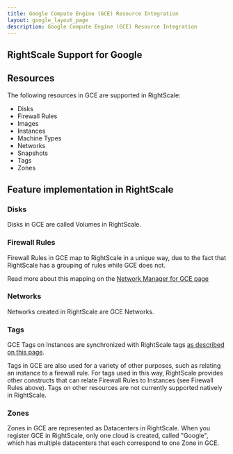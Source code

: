 ```yaml
---
title: Google Compute Engine (GCE) Resource Integration
layout: google_layout_page
description: Google Compute Engine (GCE) Resource Integration
---
```


## RightScale Support for Google

## Resources

The following resources in GCE are supported in RightScale:
* Disks
* Firewall Rules
* Images 
* Instances 
* Machine Types 
* Networks 
* Snapshots 
* Tags 
* Zones

## Feature implementation in RightScale

### Disks

Disks in GCE are called Volumes in RightScale.

### Firewall Rules

Firewall Rules in GCE map to RightScale in a unique way, due to the fact that RightScale has a grouping of rules while GCE does not. 

Read more about this mapping on the [Network Manager for GCE page](/cm/dashboard/manage/networks/network_manager_gce.html)

### Networks

Networks created in RightScale are GCE Networks.

### Tags

GCE Tags on Instances are synchronized with RightScale tags [as described on this page](/cm/rs101/tagging.html#how-rightscale-tags-and-cloud-tags-are-related-gce-instance-tags).

Tags in GCE are also used for a variety of other purposes, such as relating an instance to a firewall rule. For tags used in this way, RightScale provides other constructs that can relate Firewall Rules to Instances (see Firewall Rules above). Tags on other resources are not currently supported natively in RightScale.

### Zones

Zones in GCE are represented as Datacenters in RightScale. When you register GCE in RightScale, only one cloud is created, called "Google", which has multiple datacenters that each correspond to one Zone in GCE.
